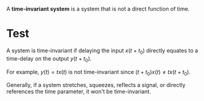 A **time-invariant system** is a system that is not a direct function of time.

# Test

A system is time-invariant if delaying the input $x(t + t_0)$ directly equates to a time-delay on the output $y(t + t_0)$.

For example, $y(t) = tx(t)$ is not time-invariant since $(t + t_0)x(t) \neq t x(t + t_0)$.

Generally, if a system stretches, squeezes, reflects a signal, or directly references the time parameter, it won't be time-invariant.
